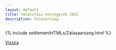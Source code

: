 ```yaml
---
layout: default
title: Választási névjegyzék 2022
description: Zalasárszeg
---
```


{% include settlementHTMLs/Zalasaarszeg.html %}

[Vissza](./)